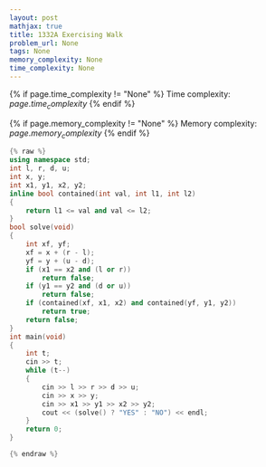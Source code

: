 ```yaml
---
layout: post
mathjax: true
title: 1332A Exercising Walk
problem_url: None
tags: None
memory_complexity: None
time_complexity: None
---
```




{% if page.time_complexity != "None" %}
Time complexity: ${{ page.time_complexity }}$
{% endif %}

{% if page.memory_complexity != "None" %}
Memory complexity: ${{ page.memory_complexity }}$
{% endif %}

```cpp
{% raw %}
using namespace std;
int l, r, d, u;
int x, y;
int x1, y1, x2, y2;
inline bool contained(int val, int l1, int l2)
{
    return l1 <= val and val <= l2;
}
bool solve(void)
{
    int xf, yf;
    xf = x + (r - l);
    yf = y + (u - d);
    if (x1 == x2 and (l or r))
        return false;
    if (y1 == y2 and (d or u))
        return false;
    if (contained(xf, x1, x2) and contained(yf, y1, y2))
        return true;
    return false;
}
int main(void)
{
    int t;
    cin >> t;
    while (t--)
    {
        cin >> l >> r >> d >> u;
        cin >> x >> y;
        cin >> x1 >> y1 >> x2 >> y2;
        cout << (solve() ? "YES" : "NO") << endl;
    }
    return 0;
}

{% endraw %}
```